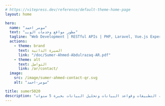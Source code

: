 ```yaml
---
# https://vitepress.dev/reference/default-theme-home-page
layout: home

hero:
  name: "سومر احمد"
  text: "مطور مواقع وخدمات الويب"
  tagline: "Web Development | RESTful APIs | PHP, Laravel, Vue.js Expert"
  actions:
    - theme: brand
      text: السيرة الذاتية
      link: "/doc/Sumer-Ahmed-Abdulrazaq-AR.pdf"
    - theme: alt
      text: التواصل
      link: /ar/contact/
  image:
    src: /image/sumer-ahmed-contact-qr.svg
    alt: "سومر-احمد"

title: sumer5020
description: "مطور مواقع خدمات الويب، مهتم بتطوير وإدارة مواقع الويب وواجهات برمجة التطبيقات وقواعد البيانات وتحليل البيانات بخبرة 5 سنوات."
---
```


<TagSlide />
